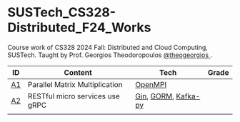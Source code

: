 # SUSTech_CS328-Distributed_F24_Works
 Course work of CS328 2024 Fall: Distributed and Cloud Computing, SUSTech. Taught by Prof. Georgios Theodoropoulos [@theogeorgios ](https://github.com/theogeorgios) .

| ID                 | Content                         | Tech                                                         | Grade |
| ------------------ | ------------------------------- | ------------------------------------------------------------ | ----- |
| [A1](Assignment1/) | Parallel Matrix Multiplication  | [OpenMPI](https://www.open-mpi.org/)                         |       |
| [A2](Assignment2/) | RESTful micro services use gRPC | [Gin](https://gin-gonic.com/), [GORM](https://gorm.io/), [Kafka-py](https://kafka-python.readthedocs.io/) |       |
|                    |                                 |                                                              |       |

